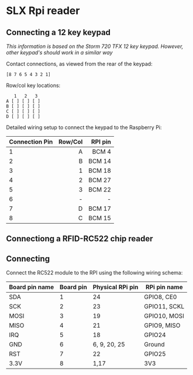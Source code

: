 # SLX Rpi reader

## Connecting a 12 key keypad

_This information is based on the Storm 720 TFX 12 key keypad. However, other keypad's should work in a similar way_

Contact connections, as viewed from the rear of the keypad:
```
[8 7 6 5 4 3 2 1]
```

Row/col key locations:

```
   1   2   3
A [ ] [ ] [ ]
B [ ] [ ] [ ]
C [ ] [ ] [ ]
D [ ] [ ] [ ]
```

Detailed wiring setup to connect the keypad to the Raspberry Pi:

| Connection Pin| Row/Col       | RPI pin |
| ------------- | -------------:| -------:|
| 1             | A             | BCM 4   |
| 2             | B             | BCM 14  |
| 3             | 1             | BCM 18  |
| 4             | 2             | BCM 27  |
| 5             | 3             | BCM 22  |
| 6             | -             | -       |
| 7             | D             | BCM 17  |
| 8             | C             | BCM 15  |

## Connectiong a RFID-RC522 chip reader

## Connecting

Connect the RC522 module to the RPI using the following wiring schema:

| Board pin name | Board pin | Physical RPi pin | RPi pin name |
|----------------|-----------|------------------|--------------|
| SDA            | 1         | 24               | GPIO8, CE0   |
| SCK            | 2         | 23               | GPIO11, SCKL |
| MOSI           | 3         | 19               | GPIO10, MOSI |
| MISO           | 4         | 21               | GPIO9, MISO  |
| IRQ            | 5         | 18               | GPIO24       |
| GND            | 6         | 6, 9, 20, 25     | Ground       |
| RST            | 7         | 22               | GPIO25       |
| 3.3V           | 8         | 1,17             | 3V3          |
